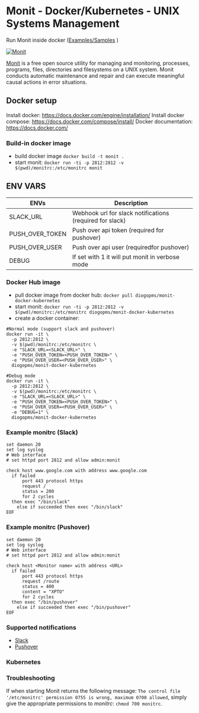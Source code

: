 # Monit - Docker/Kubernetes - UNIX Systems Management

Run Monit inside docker ([Examples/Samples](./samples/README.md) )

[![Monit](https://mmonit.com/monit/img/logo.png)](https://mmonit.com/monit/)

[Monit](https://mmonit.com/monit/) is a free open source utility for managing and monitoring, processes, programs, files, directories and filesystems on a UNIX system. Monit conducts automatic maintenance and repair and can execute meaningful causal actions in error situations.

## Docker setup

Install docker: https://docs.docker.com/engine/installation/
Install docker compose: https://docs.docker.com/compose/install/
Docker documentation: https://docs.docker.com/

### Build-in docker image

- build docker image `docker build -t monit .`
- start monit: `docker run -ti -p 2812:2812 -v $(pwd)/monitrc:/etc/monitrc monit`

## ENV VARS

| ENVs            	| Description                                              	|
|-----------------	|----------------------------------------------------------	|
| SLACK_URL       	| Webhook url for slack notifications (required for slack) 	|
| PUSH_OVER_TOKEN 	| Push over api token (required for pushover)              	|
| PUSH_OVER_USER  	| Push over api user (requiredfor pushover)                	|
| DEBUG           	| If set with 1 it will put monit in verbose mode          	|

### Docker Hub image

- pull docker image from docker hub: `docker pull diogopms/monit-docker-kubernetes`
- start monit: `docker run -ti -p 2812:2812 -v $(pwd)/monitrc:/etc/monitrc diogopms/monit-docker-kubernetes`
- create a docker container:

```
#Normal mode (support slack and pushover)
docker run -it \
  -p 2812:2812 \
  -v $(pwd)/monitrc:/etc/monitrc \
  -e "SLACK_URL=<SLACK_URL>" \
  -e "PUSH_OVER_TOKEN=<PUSH_OVER_TOKEN>" \
  -e "PUSH_OVER_USER=<PUSH_OVER_USER>" \
  diogopms/monit-docker-kubernetes

#Debug mode
docker run -it \
  -p 2812:2812 \
  -v $(pwd)/monitrc:/etc/monitrc \
  -e "SLACK_URL=<SLACK_URL>" \
  -e "PUSH_OVER_TOKEN=<PUSH_OVER_TOKEN>" \
  -e "PUSH_OVER_USER=<PUSH_OVER_USER>" \
  -e "DEBUG=1" \
  diogopms/monit-docker-kubernetes
```

### Example monitrc (Slack)

```
set daemon 20
set log syslog
# Web interface
# set httpd port 2812 and allow admin:monit

check host www.google.com with address www.google.com
  if failed
      port 443 protocol https
      request /
      status = 200
      for 2 cycles
  then exec "/bin/slack"
    else if succeeded then exec "/bin/slack"
EOF
```

### Example monitrc (Pushover)

```
set daemon 20
set log syslog
# Web interface
# set httpd port 2812 and allow admin:monit

check host <Monitor name> with address <URL>
  if failed
      port 443 protocol https
      request /route
      status = 400
      content = "XPTO"
      for 2 cycles
  then exec "/bin/pushover"
    else if succeeded then exec "/bin/pushover"
EOF
```

### Supported notifications

- [Slack](https://www.slack.com)
- [Pushover](https://pushover.net)

### Kubernetes

### Troubleshooting

If when starting Monit returns the following message: `The control file '/etc/monitrc' permission 0755 is wrong, maximum 0700 allowed`, simply give the appropriate permissions to _monitrc_: `chmod 700 monitrc`.
